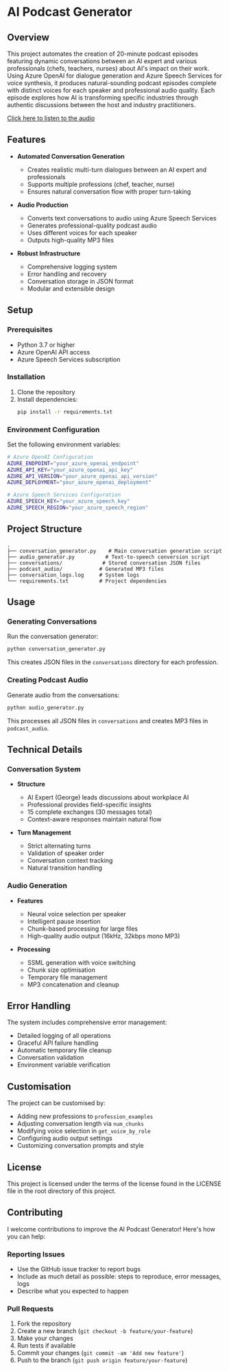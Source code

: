 # AI Podcast Generator

## Overview

This project automates the creation of 20-minute podcast episodes featuring dynamic conversations between an AI expert and various professionals (chefs, teachers, nurses) about AI's impact on their work. Using Azure OpenAI for dialogue generation and Azure Speech Services for voice synthesis, it produces natural-sounding podcast episodes complete with distinct voices for each speaker and professional audio quality. Each episode explores how AI is transforming specific industries through authentic discussions between the host and industry practitioners.

[Click here to listen to the audio](podcast_audio/podcast_nurse_20250210_145400.mp3)

## Features

* **Automated Conversation Generation**
  * Creates realistic multi-turn dialogues between an AI expert and professionals
  * Supports multiple professions (chef, teacher, nurse)
  * Ensures natural conversation flow with proper turn-taking

* **Audio Production**
  * Converts text conversations to audio using Azure Speech Services
  * Generates professional-quality podcast audio
  * Uses different voices for each speaker
  * Outputs high-quality MP3 files

* **Robust Infrastructure**
  * Comprehensive logging system
  * Error handling and recovery
  * Conversation storage in JSON format
  * Modular and extensible design

## Setup

### Prerequisites

* Python 3.7 or higher
* Azure OpenAI API access
* Azure Speech Services subscription

### Installation

1. Clone the repository
2. Install dependencies:
   ```bash
   pip install -r requirements.txt
   ```

### Environment Configuration

Set the following environment variables:

```bash
# Azure OpenAI Configuration
AZURE_ENDPOINT="your_azure_openai_endpoint"
AZURE_API_KEY="your_azure_openai_api_key"
AZURE_API_VERSION="your_azure_openai_api_version"
AZURE_DEPLOYMENT="your_azure_openai_deployment"

# Azure Speech Services Configuration
AZURE_SPEECH_KEY="your_azure_speech_key"
AZURE_SPEECH_REGION="your_azure_speech_region"
```

## Project Structure

```
.
├── conversation_generator.py    # Main conversation generation script
├── audio_generator.py          # Text-to-speech conversion script
├── conversations/             # Stored conversation JSON files
├── podcast_audio/            # Generated MP3 files
├── conversation_logs.log     # System logs
└── requirements.txt          # Project dependencies
```

## Usage

### Generating Conversations

Run the conversation generator:

```bash
python conversation_generator.py
```

This creates JSON files in the `conversations` directory for each profession.

### Creating Podcast Audio

Generate audio from the conversations:

```bash
python audio_generator.py
```

This processes all JSON files in `conversations` and creates MP3 files in `podcast_audio`.

## Technical Details

### Conversation System

* **Structure**
  * AI Expert (George) leads discussions about workplace AI
  * Professional provides field-specific insights
  * 15 complete exchanges (30 messages total)
  * Context-aware responses maintain natural flow

* **Turn Management**
  * Strict alternating turns
  * Validation of speaker order
  * Conversation context tracking
  * Natural transition handling

### Audio Generation

* **Features**
  * Neural voice selection per speaker
  * Intelligent pause insertion
  * Chunk-based processing for large files
  * High-quality audio output (16kHz, 32kbps mono MP3)

* **Processing**
  * SSML generation with voice switching
  * Chunk size optimisation
  * Temporary file management
  * MP3 concatenation and cleanup

## Error Handling

The system includes comprehensive error management:

* Detailed logging of all operations
* Graceful API failure handling
* Automatic temporary file cleanup
* Conversation validation
* Environment variable verification

## Customisation

The project can be customised by:

* Adding new professions to `profession_examples`
* Adjusting conversation length via `num_chunks`
* Modifying voice selection in `get_voice_by_role`
* Configuring audio output settings
* Customizing conversation prompts and style

## License

This project is licensed under the terms of the license found in the LICENSE file in the root directory of this project.

## Contributing

I welcome contributions to improve the AI Podcast Generator! Here's how you can help:

### Reporting Issues
* Use the GitHub issue tracker to report bugs
* Include as much detail as possible: steps to reproduce, error messages, logs
* Describe what you expected to happen

### Pull Requests
1. Fork the repository
2. Create a new branch (`git checkout -b feature/your-feature`)
3. Make your changes
4. Run tests if available
5. Commit your changes (`git commit -am 'Add new feature'`)
6. Push to the branch (`git push origin feature/your-feature`)

